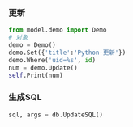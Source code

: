 ### 更新
```python
from model.demo import Demo
# 对象
demo = Demo()
demo.Set({'title':'Python-更新'})
demo.Where('uid=%s', id)
num = demo.Update()
self.Print(num)
```

### 生成SQL
```python
sql, args = db.UpdateSQL()
```